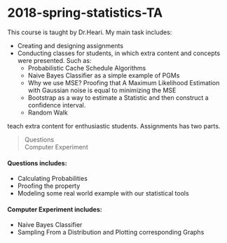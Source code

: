 # 2018-spring-statistics-TA



This course is taught by Dr.Heari. My main task includes: <br>
* Creating and designing assignments 
* Conducting classes for students, in which extra content and concepts were presented. Such as:
    * Probabilistic Cache Schedule Algorithms
    * Naive Bayes Classifier as a simple example of PGMs
    * Why we use MSE? Proofing that A Maximum Likelihood Estimation with Gaussian noise is equal to minimizing the MSE
    * Bootstrap as a way to estimate a Statistic and then construct a confidence interval.
    * Random Walk

teach extra content for enthusiastic students. 
Assignments has two parts. 
> Questions<br>
> Computer Experiment<br>
#### Questions includes:
* Calculating Probabilities
* Proofing the property
* Modeling some real world example with our statistical tools
#### Computer Experiment  includes: 
* Naive Bayes Classifier
* Sampling From a Distribution and Plotting corresponding Graphs


